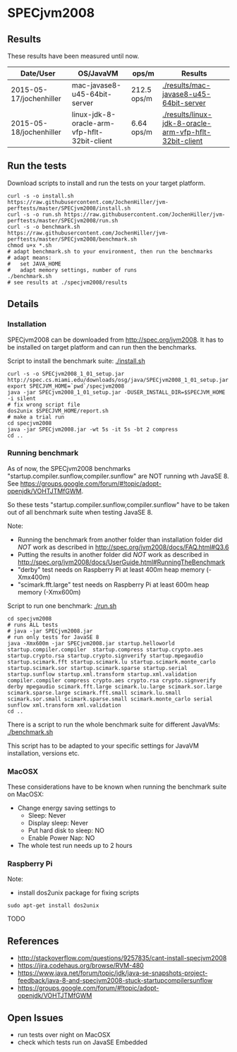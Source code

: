 # SPECjvm2008

## Results

These results have been measured until now.

| Date/User | OS/JavaVM | ops/m | Results |
| --------- | --------- | ----- | ------- |
| 2015-05-17/jochenhiller | mac-javase8-u45-64bit-server | 212.5 ops/m | [./results/mac-javase8-u45-64bit-server](./results/mac-javase8-u45-64bit-server) |
| 2015-05-18/jochenhiller | linux-jdk-8-oracle-arm-vfp-hflt-32bit-client | 6.64 ops/m | [./results/linux-jdk-8-oracle-arm-vfp-hflt-32bit-client](./results/linux-jdk-8-oracle-arm-vfp-hflt-32bit-client) |

## Run the tests

Download scripts to install and run the tests on your target platform.

```
curl -s -o install.sh https://raw.githubusercontent.com/JochenHiller/jvm-perftests/master/SPECjvm2008/install.sh
curl -s -o run.sh https://raw.githubusercontent.com/JochenHiller/jvm-perftests/master/SPECjvm2008/run.sh
curl -s -o benchmark.sh https://raw.githubusercontent.com/JochenHiller/jvm-perftests/master/SPECjvm2008/benchmark.sh
chmod u+x *.sh
# adapt benchmark.sh to your environment, then run the benchmarks
# adapt means:
#   set JAVA_HOME
#   adapt memory settings, number of runs
./benchmark.sh
# see results at ./specjvm2008/results
```

## Details 

### Installation

SPECjvm2008 can be downloaded from http://spec.org/jvm2008. It has to be installed on target platform and can run then the benchmarks.

Script to install the benchmark suite: [./install.sh](./install.sh)
```
curl -s -o SPECjvm2008_1_01_setup.jar http://spec.cs.miami.edu/downloads/osg/java/SPECjvm2008_1_01_setup.jar
export SPECJVM_HOME=`pwd`/specjvm2008
java -jar SPECjvm2008_1_01_setup.jar -DUSER_INSTALL_DIR=$SPECJVM_HOME -i silent
# fix wrong script file
dos2unix $SPECJVM_HOME/report.sh
# make a trial run
cd specjvm2008
java -jar SPECjvm2008.jar -wt 5s -it 5s -bt 2 compress
cd ..
```

### Running benchmark

As of now, the SPECjvm2008 benchmarks "startup.compiler.sunflow,compiler.sunflow" are NOT running wth JavaSE 8. See https://groups.google.com/forum/#!topic/adopt-openjdk/VOHTJTMfGWM.

So these tests "startup.compiler.sunflow,compiler.sunflow" have to be taken out of all benchmark suite when testing JavaSE 8.

Note:
* Running the benchmark from another folder than installation folder did *NOT* work as described in http://spec.org/jvm2008/docs/FAQ.html#Q3.6
* Putting the results in another folder did *NOT* work as described in http://spec.org/jvm2008/docs/UserGuide.html#RunningTheBenchmark
* "derby" test needs on Raspberry Pi at least 400m heap memory (-Xmx400m)
* "scimark.fft.large" test needs on Raspberry Pi at least 600m heap memory (-Xmx600m)

Script to run one benchmark: [./run.sh](./run.sh)
```
cd specjvm2008
# runs ALL tests
# java -jar SPECjvm2008.jar
# run only tests for JavaSE 8
java -Xmx600m -jar SPECjvm2008.jar startup.helloworld startup.compiler.compiler  startup.compress startup.crypto.aes startup.crypto.rsa startup.crypto.signverify startup.mpegaudio startup.scimark.fft startup.scimark.lu startup.scimark.monte_carlo startup.scimark.sor startup.scimark.sparse startup.serial startup.sunflow startup.xml.transform startup.xml.validation compiler.compiler compress crypto.aes crypto.rsa crypto.signverify derby mpegaudio scimark.fft.large scimark.lu.large scimark.sor.large scimark.sparse.large scimark.fft.small scimark.lu.small scimark.sor.small scimark.sparse.small scimark.monte_carlo serial sunflow xml.transform xml.validation
cd ..
```

There is a script to run the whole benchmark suite for different JavaVMs: [./benchmark.sh](./benchmark.sh)

This script has to be adapted to your specific settings for JavaVM installation, versions etc.

### MacOSX

These considerations have to be known when running the benchmark suite on MacOSX:
* Change energy saving settings to
  * Sleep: Never
  * Display sleep: Never
  * Put hard disk to sleep: NO
  * Enable Power Nap: NO
* The whole test run needs up to 2 hours

### Raspberry Pi

Note:
* install dos2unix package for fixing scripts

```
sudo apt-get install dos2unix
```

TODO

## References

* http://stackoverflow.com/questions/9257835/cant-install-specjvm2008
* https://jira.codehaus.org/browse/RVM-480
* https://www.java.net/forum/topic/jdk/java-se-snapshots-project-feedback/java-8-and-specjvm2008-stuck-startupcompilersunflow
* https://groups.google.com/forum/#!topic/adopt-openjdk/VOHTJTMfGWM

## Open Issues

* run tests over night on MacOSX
* check which tests run on JavaSE Embedded
